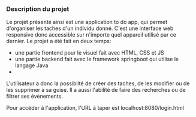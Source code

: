 ### Description du projet
Le projet présenté ainsi est une application to do app, qui permet d'organiser les taches d'un individu donné. C'est une interface web responsive donc accessible sur n'importe quel appareil utilisé par ce dernier. Le projet a été fait en deux temps:
- une partie frontend pour le visuel fait avec HTML, CSS et JS
- une partie backend fait avec le framework springboot qui utilise le langage Java
- 
L'utilisateur a donc la possiblité de créer des taches, de les modifier ou de les supprimer à sa guise. Il a aussi l'abilité de faire des recherches ou de filtrer ses évènements.

Pour accéder à l'application, l'URL à taper est localhost:8080/login.html
